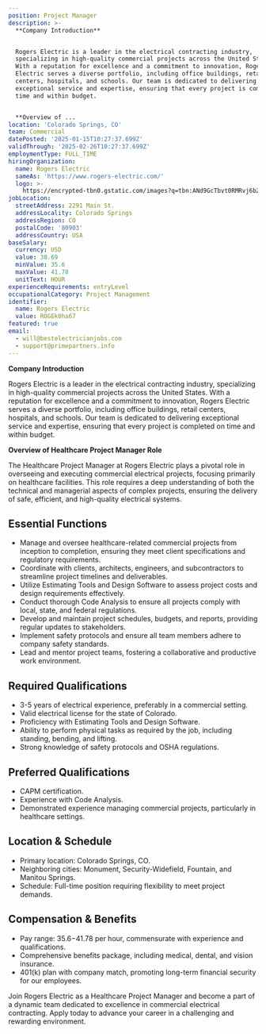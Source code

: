 ```yaml
---
position: Project Manager
description: >-
  **Company Introduction**


  Rogers Electric is a leader in the electrical contracting industry,
  specializing in high-quality commercial projects across the United States.
  With a reputation for excellence and a commitment to innovation, Rogers
  Electric serves a diverse portfolio, including office buildings, retail
  centers, hospitals, and schools. Our team is dedicated to delivering
  exceptional service and expertise, ensuring that every project is completed on
  time and within budget.


  **Overview of ...
location: 'Colorado Springs, CO'
team: Commercial
datePosted: '2025-01-15T10:27:37.699Z'
validThrough: '2025-02-26T10:27:37.699Z'
employmentType: FULL_TIME
hiringOrganization:
  name: Rogers Electric
  sameAs: 'https://www.rogers-electric.com/'
  logo: >-
    https://encrypted-tbn0.gstatic.com/images?q=tbn:ANd9GcTbvt0RMRvj6bZdL81Q6HJeRVl_qflQIGgp9w&s
jobLocation:
  streetAddress: 2291 Main St.
  addressLocality: Colorado Springs
  addressRegion: CO
  postalCode: '80903'
  addressCountry: USA
baseSalary:
  currency: USD
  value: 38.69
  minValue: 35.6
  maxValue: 41.78
  unitText: HOUR
experienceRequirements: entryLevel
occupationalCategory: Project Management
identifier:
  name: Rogers Electric
  value: ROGEk0ha67
featured: true
email:
  - will@bestelectricianjobs.com
  - support@primepartners.info
---
```




**Company Introduction**

Rogers Electric is a leader in the electrical contracting industry, specializing in high-quality commercial projects across the United States. With a reputation for excellence and a commitment to innovation, Rogers Electric serves a diverse portfolio, including office buildings, retail centers, hospitals, and schools. Our team is dedicated to delivering exceptional service and expertise, ensuring that every project is completed on time and within budget.

**Overview of Healthcare Project Manager Role**

The Healthcare Project Manager at Rogers Electric plays a pivotal role in overseeing and executing commercial electrical projects, focusing primarily on healthcare facilities. This role requires a deep understanding of both the technical and managerial aspects of complex projects, ensuring the delivery of safe, efficient, and high-quality electrical systems.

## Essential Functions

- Manage and oversee healthcare-related commercial projects from inception to completion, ensuring they meet client specifications and regulatory requirements.
- Coordinate with clients, architects, engineers, and subcontractors to streamline project timelines and deliverables.
- Utilize Estimating Tools and Design Software to assess project costs and design requirements effectively.
- Conduct thorough Code Analysis to ensure all projects comply with local, state, and federal regulations.
- Develop and maintain project schedules, budgets, and reports, providing regular updates to stakeholders.
- Implement safety protocols and ensure all team members adhere to company safety standards.
- Lead and mentor project teams, fostering a collaborative and productive work environment.

## Required Qualifications

- 3-5 years of electrical experience, preferably in a commercial setting.
- Valid electrical license for the state of Colorado.
- Proficiency with Estimating Tools and Design Software.
- Ability to perform physical tasks as required by the job, including standing, bending, and lifting.
- Strong knowledge of safety protocols and OSHA regulations.

## Preferred Qualifications

- CAPM certification.
- Experience with Code Analysis.
- Demonstrated experience managing commercial projects, particularly in healthcare settings.

## Location & Schedule

- Primary location: Colorado Springs, CO.
- Neighboring cities: Monument, Security-Widefield, Fountain, and Manitou Springs.
- Schedule: Full-time position requiring flexibility to meet project demands.

## Compensation & Benefits

- Pay range: $35.6-$41.78 per hour, commensurate with experience and qualifications.
- Comprehensive benefits package, including medical, dental, and vision insurance.
- 401(k) plan with company match, promoting long-term financial security for our employees.

Join Rogers Electric as a Healthcare Project Manager and become a part of a dynamic team dedicated to excellence in commercial electrical contracting. Apply today to advance your career in a challenging and rewarding environment.
